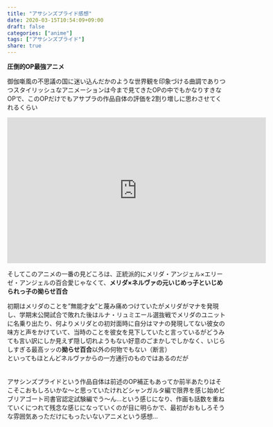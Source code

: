 ```yaml
---
title: "アサシンズプライド感想"
date: 2020-03-15T10:54:09+09:00
draft: false
categories: ["anime"]
tags: ["アサシンズプライド"]
share: true
---
```

**圧倒的OP最強アニメ**  
  
御伽噺風の不思議の国に迷い込んだかのような世界観を印象づける曲調でありつつスタイリッシュなアニメーションは今まで見てきたOPの中でもかなりすきなOPで、このOPだけでもアサプラの作品自体の評価を2割り増しに思わさせてくれるくらい  
<iframe width="596.5" height="335.5" src="https://www.youtube.com/embed/w4akozTeiis" frameborder="0" allow="accelerometer; autoplay; encrypted-media; gyroscope; picture-in-picture" allowfullscreen></iframe>  
  
そしてこのアニメの一番の見どころは、正統派的にメリダ・アンジェル×エリーゼ・アンジェルの百合愛じゃなくて、**メリダ×ネルヴァの元いじめっ子といじめられっ子の拗らせ百合**  
  
初期はメリダのことを”無能才女”と蔑み痛めつけていたがメリダがマナを発現し、学期末公開試合で敗れた後はルナ・リュミエール選抜戦でメリダのユニットに名乗り出たり、何よりメリダとの初対面時に自分はマナの発現してない彼女の味方と声をかけていて、当時のことを彼女を見下していたと言っているがどうみても言い訳にしか見えず隠し切れようもない好意のごまかしでしかなく、いじらしすぎる最高ッッの**拗らせ百合**以外の何物でもない（断言）  
といってもほとんどネルヴァからの一方通行のものではあるのだが  
  　
  
アサシンズプライドという作品自体は前述のOP補正もあってか前半あたりはそこそこおもしろいかな～と思っていたけれどシャンガルタ編で限界を感じ始めビブリアゴート司書官認定試験編でう～ん...という感じになり、作画も話数を重ねていくにつれて残念な感じになっていくのが目に明らかで、最初がおもしろそうな雰囲気あっただけにもったいないアニメという感想...